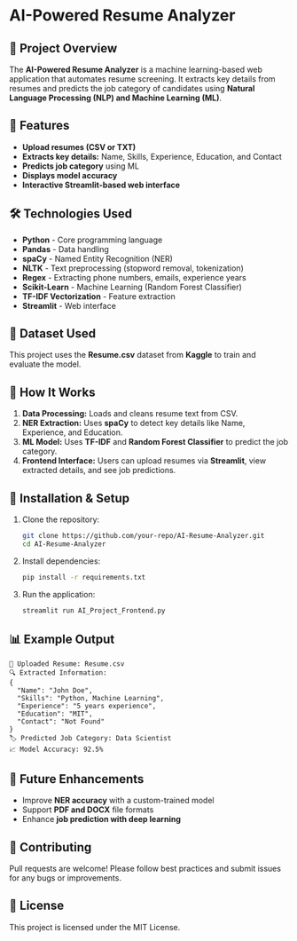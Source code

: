 # AI-Powered Resume Analyzer

## 📌 Project Overview
The **AI-Powered Resume Analyzer** is a machine learning-based web application that automates resume screening. It extracts key details from resumes and predicts the job category of candidates using **Natural Language Processing (NLP) and Machine Learning (ML)**.

## 🚀 Features
- **Upload resumes (CSV or TXT)**
- **Extracts key details:** Name, Skills, Experience, Education, and Contact
- **Predicts job category** using ML
- **Displays model accuracy**
- **Interactive Streamlit-based web interface**

## 🛠️ Technologies Used
- **Python** - Core programming language
- **Pandas** - Data handling
- **spaCy** - Named Entity Recognition (NER)
- **NLTK** - Text preprocessing (stopword removal, tokenization)
- **Regex** - Extracting phone numbers, emails, experience years
- **Scikit-Learn** - Machine Learning (Random Forest Classifier)
- **TF-IDF Vectorization** - Feature extraction
- **Streamlit** - Web interface

## 🔹 Dataset Used
This project uses the **Resume.csv** dataset from **Kaggle** to train and evaluate the model.

## 🔹 How It Works
1. **Data Processing:** Loads and cleans resume text from CSV.
2. **NER Extraction:** Uses **spaCy** to detect key details like Name, Experience, and Education.
3. **ML Model:** Uses **TF-IDF** and **Random Forest Classifier** to predict the job category.
4. **Frontend Interface:** Users can upload resumes via **Streamlit**, view extracted details, and see job predictions.

## 📂 Installation & Setup
1. Clone the repository:
   ```bash
   git clone https://github.com/your-repo/AI-Resume-Analyzer.git
   cd AI-Resume-Analyzer
   ```
2. Install dependencies:
   ```bash
   pip install -r requirements.txt
   ```
3. Run the application:
   ```bash
   streamlit run AI_Project_Frontend.py
   ```

## 📊 Example Output
```
📄 Uploaded Resume: Resume.csv
🔍 Extracted Information:
{
  "Name": "John Doe",
  "Skills": "Python, Machine Learning",
  "Experience": "5 years experience",
  "Education": "MIT",
  "Contact": "Not Found"
}
🏷️ Predicted Job Category: Data Scientist
📈 Model Accuracy: 92.5%
```

## 🎯 Future Enhancements
- Improve **NER accuracy** with a custom-trained model
- Support **PDF and DOCX** file formats
- Enhance **job prediction with deep learning**

## 🤝 Contributing
Pull requests are welcome! Please follow best practices and submit issues for any bugs or improvements.

## 📜 License
This project is licensed under the MIT License.
